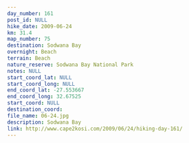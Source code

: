 ```yaml
---
day_number: 161
post_id: NULL
hike_date: 2009-06-24
km: 31.4
map_number: 75
destination: Sodwana Bay
overnight: Beach
terrain: Beach
nature_reserve: Sodwana Bay National Park
notes: NULL
start_coord_lat: NULL
start_coord_long: NULL
end_coord_lat: -27.553667
end_coord_long: 32.67525
start_coord: NULL
destination_coord: 
file_name: 06-24.jpg
description: Sodwana Bay
link: http://www.cape2kosi.com/2009/06/24/hiking-day-161/
---
```


